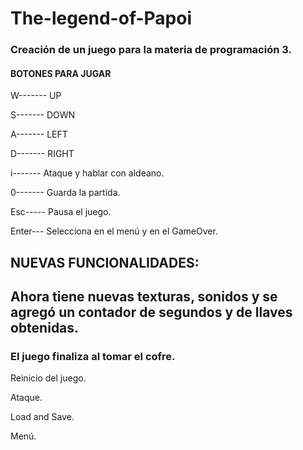 <h1>The-legend-of-Papoi</h1>
<div>
<h3>Creación de un juego para la materia de programación 3.</h3>
<h4>BOTONES PARA JUGAR</h4>
<p>W------- UP      
<p>S------- DOWN    
<p>A------- LEFT    
<p>D------- RIGHT   
<p>i------- Ataque y hablar con aldeano.
<p>0------- Guarda la partida.
<p>Esc----- Pausa el juego.
<p>Enter--- Selecciona en el menú y en el GameOver.</div>

<h2>NUEVAS FUNCIONALIDADES:</h2>
  <h2>Ahora tiene nuevas texturas, sonidos y se agregó un contador de segundos y de llaves obtenidas.
  <h3>El juego finaliza al tomar el cofre.</h3>
   
  <p>Reinicio del juego.
  <p>Ataque.
  <p>Load and Save.
  <p>Menú.
  
